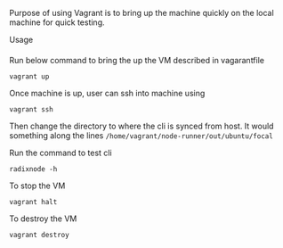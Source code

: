 Purpose of using Vagrant is to bring up the machine quickly on the local machine for quick testing.

Usage
#### 
Run below command to bring the up the VM described in vagarantfile

```
vagrant up
```

Once machine is up, user can ssh into machine using

```
vagrant ssh
```

Then change the directory to where the cli is synced from host. It would something along the lines
`/home/vagrant/node-runner/out/ubuntu/focal`

Run the command to test cli 

```
radixnode -h
```

To stop the VM

```shell script
vagrant halt

```

To destroy the VM

```shell script
vagrant destroy
```